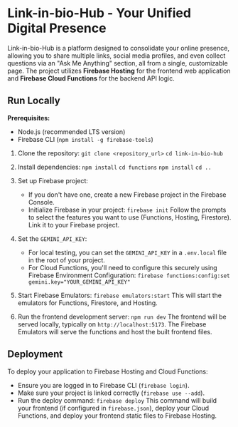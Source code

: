# Link-in-bio-Hub - Your Unified Digital Presence

Link-in-bio-Hub is a platform designed to consolidate your online presence, allowing you to share multiple links, social media profiles, and even collect questions via an "Ask Me Anything" section, all from a single, customizable page. The project utilizes **Firebase Hosting** for the frontend web application and **Firebase Cloud Functions** for the backend API logic.

## Run Locally

**Prerequisites:**
*   Node.js (recommended LTS version)
*   Firebase CLI (`npm install -g firebase-tools`)

1.  Clone the repository:
    `git clone <repository_url>`
    `cd link-in-bio-hub`

1. Install dependencies:
   `npm install`
    `cd functions`
    `npm install`
    `cd ..`

2. Set up Firebase project:
    *   If you don't have one, create a new Firebase project in the Firebase Console.
    *   Initialize Firebase in your project:
        `firebase init`
        Follow the prompts to select the features you want to use (Functions, Hosting, Firestore). Link it to your Firebase project.
3. Set the `GEMINI_API_KEY`:
    *   For local testing, you can set the `GEMINI_API_KEY` in a `.env.local` file in the root of your project.
    *   For Cloud Functions, you'll need to configure this securely using Firebase Environment Configuration:
        `firebase functions:config:set gemini.key="YOUR_GEMINI_API_KEY"`
4. Start Firebase Emulators:
    `firebase emulators:start`
    This will start the emulators for Functions, Firestore, and Hosting.
5. Run the frontend development server:
   `npm run dev`
    The frontend will be served locally, typically on `http://localhost:5173`. The Firebase Emulators will serve the functions and host the built frontend files.

## Deployment
To deploy your application to Firebase Hosting and Cloud Functions:
-   Ensure you are logged in to Firebase CLI (`firebase login`).
-   Make sure your project is linked correctly (`firebase use --add`).
-   Run the deploy command:
    `firebase deploy`
This command will build your frontend (if configured in `firebase.json`), deploy your Cloud Functions, and deploy your frontend static files to Firebase Hosting.
